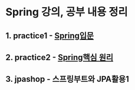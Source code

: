 # Spring 강의, 공부 내용 정리
## 1. practice1 - [Spring입문](https://github.com/cocomongg/Spring_study/blob/main/text/%EC%8A%A4%ED%94%84%EB%A7%81%EC%9E%85%EB%AC%B8.md)
## 2. practice2 - [Spring핵심 원리](https://github.com/cocomongg/Spring_study/blob/main/text/%EC%8A%A4%ED%94%84%EB%A7%81%20%ED%95%B5%EC%8B%AC%EC%9B%90%EB%A6%AC.md)

## 3. jpashop - 스프링부트와 JPA활용1
